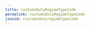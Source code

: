 ```yaml
---
title: customsDutyRegimeTypeCode
permalink: customsDutyRegimeTypeCode
jsonid: customsdutyregimetypecode
---
```

